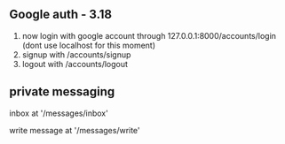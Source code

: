 ## Google auth - 3.18

1. now login with google account through 127.0.0.1:8000/accounts/login (dont use localhost for this moment)
2. signup with /accounts/signup
3. logout with /accounts/logout

## private messaging
inbox at '/messages/inbox'

write message at '/messages/write'
